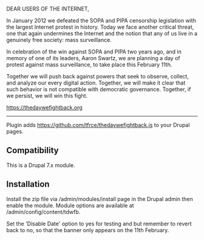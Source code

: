 DEAR USERS OF THE INTERNET,

In January 2012 we defeated the SOPA and PIPA censorship legislation with the largest Internet protest in history. Today we face another critical threat, one that again undermines the Internet and the notion that any of us live in a genuinely free society: mass surveillance.

In celebration of the win against SOPA and PIPA two years ago, and in memory of one of its leaders, Aaron Swartz, we are planning a day of protest against mass surveillance, to take place this February 11th.

Together we will push back against powers that seek to observe, collect, and analyze our every digital action. Together, we will make it clear that such behavior is not compatible with democratic governance. Together, if we persist, we will win this fight.

https://thedaywefightback.org

---

Plugin adds https://github.com/tfrce/thedaywefightback.js to your Drupal pages.

## Compatibility

This is a Drupal 7.x module.

## Installation

Install the zip file via /admin/modules/install page in the Drupal admin then enable the module. Module options are available at /admin/config/content/tdwfb.

Set the 'Disable Date' option to yes for testing and but remember to revert back to no, so that the banner only appears on the 11th February.
